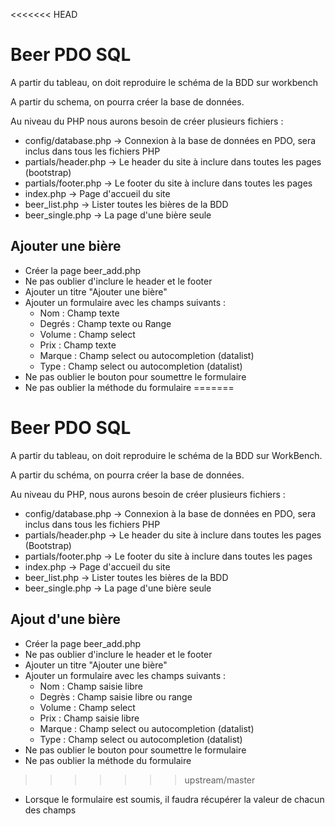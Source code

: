 <<<<<<< HEAD

# Beer PDO SQL

A partir du tableau, on doit reproduire le schéma de la BDD sur workbench

A partir du schema, on pourra créer la base de données.

Au niveau du PHP nous aurons besoin de créer plusieurs fichiers :
- config/database.php -> Connexion à la base de données en PDO, sera inclus dans tous les fichiers PHP
- partials/header.php -> Le header du site à inclure dans toutes les pages (bootstrap)
- partials/footer.php -> Le footer du site à inclure dans toutes les pages
- index.php -> Page d'accueil du site
- beer_list.php -> Lister toutes les bières de la BDD
- beer_single.php -> La page d'une bière seule

## Ajouter une bière

- Créer la page beer_add.php
- Ne pas oublier d'inclure le header et le footer
- Ajouter un titre "Ajouter une bière"
- Ajouter un formulaire avec les champs suivants : 
    - Nom : Champ texte
    - Degrés : Champ texte ou Range
    - Volume : Champ select
    - Prix : Champ texte
    - Marque : Champ select ou autocompletion (datalist)
    - Type : Champ select ou autocompletion (datalist)
- Ne pas oublier le bouton pour soumettre le formulaire
- Ne pas oublier la méthode du formulaire
=======
# Beer PDO SQL

A partir du tableau, on doit reproduire le schéma de la BDD sur WorkBench.

A partir du schéma, on pourra créer la base de données.

Au niveau du PHP, nous aurons besoin de créer plusieurs fichiers :
- config/database.php -> Connexion à la base de données en PDO, sera inclus dans tous les fichiers PHP
- partials/header.php -> Le header du site à inclure dans toutes les pages (Bootstrap)
- partials/footer.php -> Le footer du site à inclure dans toutes les pages
- index.php -> Page d'accueil du site
- beer_list.php -> Lister toutes les bières de la BDD
- beer_single.php -> La page d'une bière seule

## Ajout d'une bière

- Créer la page beer_add.php
- Ne pas oublier d'inclure le header et le footer
- Ajouter un titre "Ajouter une bière"
- Ajouter un formulaire avec les champs suivants :
    - Nom : Champ saisie libre
    - Degrès : Champ saisie libre ou range
    - Volume : Champ select
    - Prix : Champ saisie libre
    - Marque : Champ select ou autocompletion (datalist)
    - Type : Champ select ou autocompletion (datalist)
- Ne pas oublier le bouton pour soumettre le formulaire
- Ne pas oublier la méthode du formulaire
>>>>>>> upstream/master
- Lorsque le formulaire est soumis, il faudra récupérer la valeur de chacun des champs